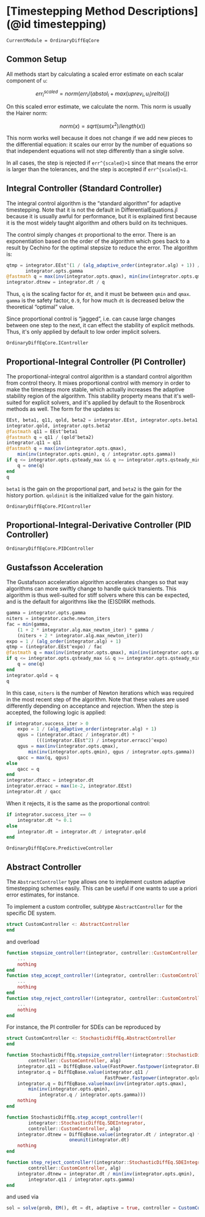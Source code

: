 # [Timestepping Method Descriptions](@id timestepping)

```@meta
CurrentModule = OrdinaryDiffEqCore
```

## Common Setup

All methods start by calculating a scaled error estimate on each scalar component of ``u``:

```math
err^{scaled}_i = norm(err_i/(abstol_i + max(uprev_i,u_i)reltol_i))
```

On this scaled error estimate, we calculate the norm. This norm is usually the
Hairer norm:

```math
norm(x) = sqrt(sum(x^2)/length(x))
```

This norm works well because it does not change if we add new pieces to the
differential equation: it scales our error by the number of equations so that
independent equations will not step differently than a single solve.

In all cases, the step is rejected if ``err^{scaled}>1`` since that means the
error is larger than the tolerances, and the step is accepted if
``err^{scaled}<1``.

## Integral Controller (Standard Controller)

The integral control algorithm is the “standard algorithm” for adaptive
timestepping. Note that it is not the default in DifferentialEquations.jl
because it is usually awful for performance, but it is explained first because
it is the most widely taught algorithm and others build on its techniques.

The control simply changes `dt` proportional to the error. There is an
exponentiation based on the order of the algorithm which goes back to a result
by Cechino for the optimal stepsize to reduce the error. The algorithm is:

```julia
qtmp = integrator.EEst^(1 / (alg_adaptive_order(integrator.alg) + 1)) /
       integrator.opts.gamma
@fastmath q = max(inv(integrator.opts.qmax), min(inv(integrator.opts.qmin), qtmp))
integrator.dtnew = integrator.dt / q
```

Thus, `q` is the scaling factor for `dt`, and it must be between `qmin` and `qmax`.
`gamma` is the safety factor, `0.9`, for how much `dt` is decreased below the
theoretical “optimal” value.

Since proportional control is “jagged”, i.e. can cause large changes between
one step to the next, it can effect the stability of explicit methods. Thus,
it's only applied by default to low order implicit solvers.

```@docs
OrdinaryDiffEqCore.IController
```

## Proportional-Integral Controller (PI Controller)

The proportional-integral control algorithm is a standard control algorithm
from control theory. It mixes proportional control with memory in order to
make the timesteps more stable, which actually increases the adaptive stability
region of the algorithm. This stability property means that it's well-suited
for explicit solvers, and it's applied by default to the Rosenbrock methods
as well. The form for the updates is:

```julia
EEst, beta1, q11, qold, beta2 = integrator.EEst, integrator.opts.beta1, integrator.q11,
integrator.qold, integrator.opts.beta2
@fastmath q11 = EEst^beta1
@fastmath q = q11 / (qold^beta2)
integrator.q11 = q11
@fastmath q = max(inv(integrator.opts.qmax),
    min(inv(integrator.opts.qmin), q / integrator.opts.gamma))
if q <= integrator.opts.qsteady_max && q >= integrator.opts.qsteady_min
    q = one(q)
end
q
```

`beta1` is the gain on the proportional part, and `beta2` is the gain for the
history portion. `qoldinit` is the initialized value for the gain history.

```@docs
OrdinaryDiffEqCore.PIController
```

## Proportional-Integral-Derivative Controller (PID Controller)

```@docs
OrdinaryDiffEqCore.PIDController
```

## Gustafsson Acceleration

The Gustafsson acceleration algorithm accelerates changes so that way algorithms
can more swiftly change to handle quick transients. This algorithm is thus
well-suited for stiff solvers where this can be expected, and is the default
for algorithms like the (E)SDIRK methods.

```julia
gamma = integrator.opts.gamma
niters = integrator.cache.newton_iters
fac = min(gamma,
    (1 + 2 * integrator.alg.max_newton_iter) * gamma /
    (niters + 2 * integrator.alg.max_newton_iter))
expo = 1 / (alg_order(integrator.alg) + 1)
qtmp = (integrator.EEst^expo) / fac
@fastmath q = max(inv(integrator.opts.qmax), min(inv(integrator.opts.qmin), qtmp))
if q <= integrator.opts.qsteady_max && q >= integrator.opts.qsteady_min
    q = one(q)
end
integrator.qold = q
q
```

In this case, `niters` is the number of Newton iterations which was required in
the most recent step of the algorithm. Note that these values are used differently
depending on acceptance and rejection. When the step is accepted, the
following logic is applied:

```julia
if integrator.success_iter > 0
    expo = 1 / (alg_adaptive_order(integrator.alg) + 1)
    qgus = (integrator.dtacc / integrator.dt) *
           (((integrator.EEst^2) / integrator.erracc)^expo)
    qgus = max(inv(integrator.opts.qmax),
        min(inv(integrator.opts.qmin), qgus / integrator.opts.gamma))
    qacc = max(q, qgus)
else
    qacc = q
end
integrator.dtacc = integrator.dt
integrator.erracc = max(1e-2, integrator.EEst)
integrator.dt / qacc
```

When it rejects, it is the same as the proportional control:

```julia
if integrator.success_iter == 0
    integrator.dt *= 0.1
else
    integrator.dt = integrator.dt / integrator.qold
end
```

```@docs
OrdinaryDiffEqCore.PredictiveController
```

## Abstract Controller

The `AbstractController` type allows one to implement custom adaptive
timestepping schemes easily. This can be useful if one wants to use
a priori error estimates, for instance.

To implement a custom controller, subtype `AbstractController` for the
specific DE system.

```julia
struct CustomController <: AbstractController
end
```

and overload

```julia
function stepsize_controller!(integrator, controller::CustomController, alg)
    ...
    nothing
end
function step_accept_controller!(integrator, controller::CustomController, alg)
    ...
    nothing
end
function step_reject_controller!(integrator, controller::CustomController, alg)
    ...
    nothing
end
```

For instance, the PI controller for SDEs can be reproduced by

```julia
struct CustomController <: StochasticDiffEq.AbstractController
end

function StochasticDiffEq.stepsize_controller!(integrator::StochasticDiffEq.SDEIntegrator,
        controller::CustomController, alg)
    integrator.q11 = DiffEqBase.value(FastPower.fastpower(integrator.EEst, controller.beta1))
    integrator.q = DiffEqBase.value(integrator.q11 /
                                    FastPower.fastpower(integrator.qold, controller.beta2))
    integrator.q = DiffEqBase.value(max(inv(integrator.opts.qmax),
        min(inv(integrator.opts.qmin),
            integrator.q / integrator.opts.gamma)))
    nothing
end

function StochasticDiffEq.step_accept_controller!(
        integrator::StochasticDiffEq.SDEIntegrator,
        controller::CustomController, alg)
    integrator.dtnew = DiffEqBase.value(integrator.dt / integrator.q) *
                       oneunit(integrator.dt)
    nothing
end

function step_reject_controller!(integrator::StochasticDiffEq.SDEIntegrator,
        controller::CustomController, alg)
    integrator.dtnew = integrator.dt / min(inv(integrator.opts.qmin),
        integrator.q11 / integrator.opts.gamma)
end
```

and used via

```julia
sol = solve(prob, EM(), dt = dt, adaptive = true, controller = CustomController())
```

